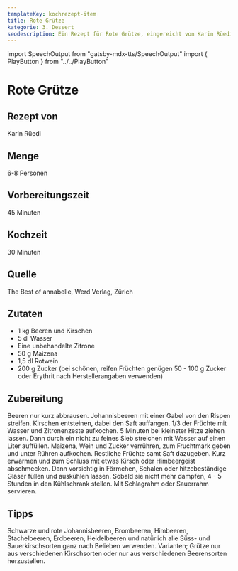 ```yaml
---
templateKey: kochrezept-item
title: Rote Grütze
kategorie: 3. Dessert
seodescription: Ein Rezept für Rote Grütze, eingereicht von Karin Rüedi.
---
```

import SpeechOutput from "gatsby-mdx-tts/SpeechOutput"
import { PlayButton } from "../../PlayButton"

<SpeechOutput id="kochrezept-klaus-marthy-advents-kartoffelgratin" customPlayButton={PlayButton}>

# Rote Grütze

## Rezept von

Karin Rüedi

## Menge

6-8 Personen

## Vorbereitungszeit

45 Minuten

## Kochzeit

30 Minuten

## Quelle

The Best of annabelle, Werd Verlag, Zürich

## Zutaten

* 1 kg Beeren und Kirschen
* 5 dl Wasser
* Eine unbehandelte Zitrone
* 50 g Maizena
* 1,5 dl Rotwein
* 200 g Zucker (bei schönen, reifen Früchten genügen 50 - 100 g Zucker oder Erythrit nach Herstellerangaben verwenden) 

## Zubereitung

Beeren nur kurz abbrausen. Johannisbeeren mit einer Gabel von den Rispen streifen. Kirschen entsteinen, dabei den Saft auffangen. 1/3 der Früchte mit Wasser und Zitronenzeste aufkochen. 5 Minuten bei kleinster Hitze ziehen lassen. Dann durch ein
nicht zu feines Sieb streichen mit Wasser auf einen Liter auffüllen. Maizena, Wein und Zucker verrühren, zum Fruchtmark geben und unter Rühren aufkochen. Restliche Früchte samt Saft dazugeben. Kurz erwärmen und zum Schluss mit etwas Kirsch oder Himbeergeist abschmecken. Dann vorsichtig in Förmchen, Schalen oder hitzebeständige Gläser füllen und auskühlen lassen. Sobald sie nicht mehr dampfen, 4 - 5 Stunden in den Kühlschrank stellen. Mit Schlagrahm oder Sauerrahm servieren.

## Tipps

Schwarze und rote Johannisbeeren, Brombeeren, Himbeeren, Stachelbeeren, Erdbeeren, Heidelbeeren und natürlich alle Süss- und Sauerkirschsorten ganz nach Belieben verwenden. Varianten; Grütze nur aus verschiedenen Kirschsorten oder nur aus verschiedenen Beerensorten herzustellen. 

</SpeechOutput>